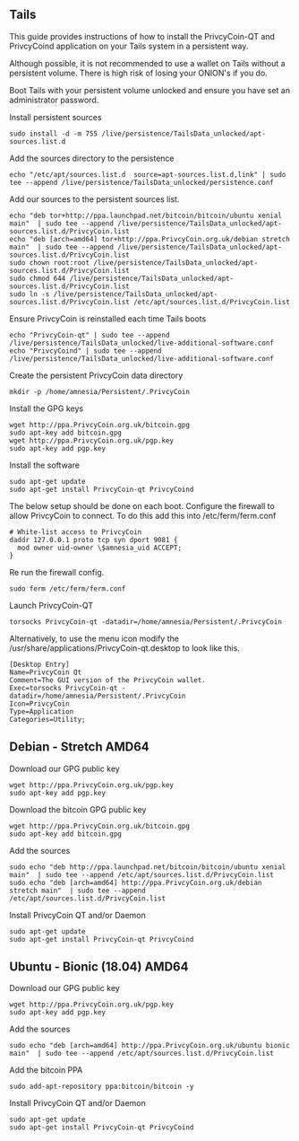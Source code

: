 ## Tails
This guide provides instructions of how to install the PrivcyCoin-QT and PrivcyCoind application on your Tails system in a persistent way.

Although possible, it is not recommended to use a wallet on Tails without a persistent volume. There is high risk of losing your ONION's if you do.

Boot Tails with your persistent volume unlocked and ensure you have set an administrator password.

Install persistent sources
```
sudo install -d -m 755 /live/persistence/TailsData_unlocked/apt-sources.list.d
```
Add the sources directory to the
persistence
```
echo "/etc/apt/sources.list.d  source=apt-sources.list.d,link" | sudo tee --append /live/persistence/TailsData_unlocked/persistence.conf
```
Add our sources to the persistent sources list.
```
echo "deb tor+http://ppa.launchpad.net/bitcoin/bitcoin/ubuntu xenial main"  | sudo tee --append /live/persistence/TailsData_unlocked/apt-sources.list.d/PrivcyCoin.list
echo "deb [arch=amd64] tor+http://ppa.PrivcyCoin.org.uk/debian stretch main"  | sudo tee --append /live/persistence/TailsData_unlocked/apt-sources.list.d/PrivcyCoin.list
sudo chown root:root /live/persistence/TailsData_unlocked/apt-sources.list.d/PrivcyCoin.list
sudo chmod 644 /live/persistence/TailsData_unlocked/apt-sources.list.d/PrivcyCoin.list
sudo ln -s /live/persistence/TailsData_unlocked/apt-sources.list.d/PrivcyCoin.list /etc/apt/sources.list.d/PrivcyCoin.list
```
Ensure PrivcyCoin is reinstalled each time Tails boots
```
echo "PrivcyCoin-qt" | sudo tee --append /live/persistence/TailsData_unlocked/live-additional-software.conf
echo "PrivcyCoind" | sudo tee --append /live/persistence/TailsData_unlocked/live-additional-software.conf
```
Create the persistent PrivcyCoin data directory
```
mkdir -p /home/amnesia/Persistent/.PrivcyCoin
```
Install the GPG keys
```
wget http://ppa.PrivcyCoin.org.uk/bitcoin.gpg
sudo apt-key add bitcoin.gpg
wget http://ppa.PrivcyCoin.org.uk/pgp.key
sudo apt-key add pgp.key
```
Install the software
```
sudo apt-get update
sudo apt-get install PrivcyCoin-qt PrivcyCoind
```
The below setup should be done on each boot.
Configure the firewall to allow PrivcyCoin to connect. To do this add this into /etc/ferm/ferm.conf
```
# White-list access to PrivcyCoin
daddr 127.0.0.1 proto tcp syn dport 9081 {
  mod owner uid-owner \$amnesia_uid ACCEPT;
}
```
Re run the firewall config.
```
sudo ferm /etc/ferm/ferm.conf
```
Launch PrivcyCoin-QT
```
torsocks PrivcyCoin-qt -datadir=/home/amnesia/Persistent/.PrivcyCoin
```
Alternatively, to use the menu icon modify the /usr/share/applications/PrivcyCoin-qt.desktop to look like this.
```
[Desktop Entry]
Name=PrivcyCoin Qt
Comment=The GUI version of the PrivcyCoin wallet.
Exec=torsocks PrivcyCoin-qt -datadir=/home/amnesia/Persistent/.PrivcyCoin
Icon=PrivcyCoin
Type=Application
Categories=Utility;
```
## Debian - Stretch AMD64

Download our GPG public key
```
wget http://ppa.PrivcyCoin.org.uk/pgp.key
sudo apt-key add pgp.key
```
Download the bitcoin GPG public key
```
wget http://ppa.PrivcyCoin.org.uk/bitcoin.gpg
sudo apt-key add bitcoin.gpg
```
Add the sources
```
sudo echo "deb http://ppa.launchpad.net/bitcoin/bitcoin/ubuntu xenial main"  | sudo tee --append /etc/apt/sources.list.d/PrivcyCoin.list
sudo echo "deb [arch=amd64] http://ppa.PrivcyCoin.org.uk/debian stretch main"  | sudo tee --append /etc/apt/sources.list.d/PrivcyCoin.list
```
Install PrivcyCoin QT and/or Daemon
```
sudo apt-get update
sudo apt-get install PrivcyCoin-qt PrivcyCoind
```
## Ubuntu - Bionic (18.04) AMD64

Download our GPG public key
```
wget http://ppa.PrivcyCoin.org.uk/pgp.key
sudo apt-key add pgp.key
```
Add the sources
```
sudo echo "deb [arch=amd64] http://ppa.PrivcyCoin.org.uk/ubuntu bionic main"  | sudo tee --append /etc/apt/sources.list.d/PrivcyCoin.list
```
Add the bitcoin PPA
```
sudo add-apt-repository ppa:bitcoin/bitcoin -y
```
Install PrivcyCoin QT and/or Daemon
```
sudo apt-get update
sudo apt-get install PrivcyCoin-qt PrivcyCoind
```
